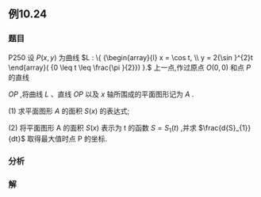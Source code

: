 ## 例10.24
### 题目
P250 设 $P( {x, y})$ 为曲线 $L : \{ {\begin{array}{l} x = \cos t, \\ y = 2{\sin }^{2}t \end{array}( {0 \leq t \leq \frac{\pi }{2}}) }.$ 上一点,作过原点 $O( {0,0})$ 和点 $P$ 的直线

${OP}$ ,将曲线 $L$ 、直线 ${OP}$ 以及 $x$ 轴所围成的平面图形记为 $A$ .

(1) 求平面图形 $A$ 的面积 $S( x)$ 的表达式;

(2) 将平面图形 $\mathrm{A}$ 的面积 $S( x)$ 表示为 $\mathrm{t}$ 的函数 $S = {S}_{1}( t)$ ,并求 $\frac{d{S}_{1}}{dt}$ 取得最大值时点 $\mathrm{P}$ 的坐标.
### 分析

### 解